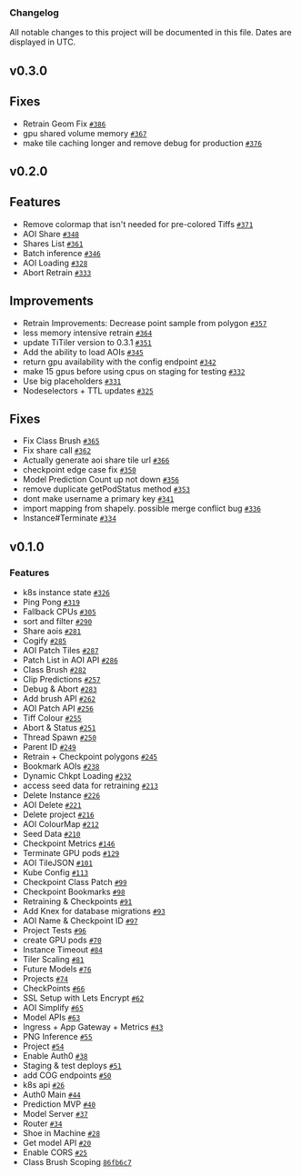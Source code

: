 ### Changelog

All notable changes to this project will be documented in this file. Dates are displayed in UTC.

## v0.3.0

## Fixes
- Retrain Geom Fix  [`#386`](https://github.com/developmentseed/lulc-infra/pull/386)
- gpu shared volume memory [`#367`](https://github.com/developmentseed/lulc-infra/pull/367)
- make tile caching longer and remove debug for production [`#376`](https://github.com/developmentseed/lulc-infra/pull/376)

## v0.2.0

## Features
- Remove colormap that isn't needed for pre-colored Tiffs [`#371`](https://github.com/developmentseed/lulc-infra/pull/371)
- AOI Share [`#348`](https://github.com/developmentseed/lulc-infra/pull/348)
- Shares List [`#361`](https://github.com/developmentseed/lulc-infra/pull/361)
- Batch inference [`#346`](https://github.com/developmentseed/lulc-infra/pull/346)
- AOI Loading [`#328`](https://github.com/developmentseed/lulc-infra/pull/328)
- Abort Retrain [`#333`](https://github.com/developmentseed/lulc-infra/pull/333)

## Improvements
- Retrain Improvements: Decrease point sample from polygon [`#357`](https://github.com/developmentseed/lulc-infra/pull/357)
- less memory intensive retrain [`#364`](https://github.com/developmentseed/lulc-infra/pull/364)
- update TiTiler version to 0.3.1 [`#351`](https://github.com/developmentseed/lulc-infra/pull/351)
- Add the ability to load AOIs [`#345`](https://github.com/developmentseed/lulc-infra/pull/345)
- return gpu availability with the config endpoint [`#342`](https://github.com/developmentseed/lulc-infra/pull/342)
- make 15 gpus before using cpus on staging for testing [`#332`](https://github.com/developmentseed/lulc-infra/pull/332)
- Use big placeholders  [`#331`](https://github.com/developmentseed/lulc-infra/pull/331)
- Nodeselectors + TTL updates [`#325`](https://github.com/developmentseed/lulc-infra/pull/325)
## Fixes
- Fix Class Brush [`#365`](https://github.com/developmentseed/lulc-infra/pull/365)
- Fix share call [`#362`](https://github.com/developmentseed/lulc-infra/pull/362)
- Actually generate aoi share tile url [`#366`](https://github.com/developmentseed/lulc-infra/pull/366)
- checkpoint edge case fix [`#350`](https://github.com/developmentseed/lulc-infra/pull/350)
- Model Prediction Count up not down [`#356`](https://github.com/developmentseed/lulc-infra/pull/356)
- remove duplicate getPodStatus method [`#353`](https://github.com/developmentseed/lulc-infra/pull/353)
- dont make username a primary key [`#341`](https://github.com/developmentseed/lulc-infra/pull/341)
- import mapping from shapely. possible merge conflict bug [`#336`](https://github.com/developmentseed/lulc-infra/pull/336)
- Instance#Terminate [`#334`](https://github.com/developmentseed/lulc-infra/pull/334)

## v0.1.0

### Features
- k8s instance state [`#326`](https://github.com/developmentseed/lulc-infra/pull/326)
- Ping Pong [`#319`](https://github.com/developmentseed/lulc-infra/pull/319)
- Fallback CPUs [`#305`](https://github.com/developmentseed/lulc-infra/pull/305)
- sort and filter [`#290`](https://github.com/developmentseed/lulc-infra/pull/290)
- Share aois [`#281`](https://github.com/developmentseed/lulc-infra/pull/281)
- Cogify [`#285`](https://github.com/developmentseed/lulc-infra/pull/285)
- AOI Patch Tiles [`#287`](https://github.com/developmentseed/lulc-infra/pull/287)
- Patch List in AOI API [`#286`](https://github.com/developmentseed/lulc-infra/pull/286)
- Class Brush [`#282`](https://github.com/developmentseed/lulc-infra/pull/282)
- Clip Predictions  [`#257`](https://github.com/developmentseed/lulc-infra/pull/257)
- Debug & Abort [`#283`](https://github.com/developmentseed/lulc-infra/pull/283)
- Add brush API [`#262`](https://github.com/developmentseed/lulc-infra/pull/262)
- AOI Patch API [`#256`](https://github.com/developmentseed/lulc-infra/pull/256)
- Tiff Colour [`#255`](https://github.com/developmentseed/lulc-infra/pull/255)
- Abort & Status [`#251`](https://github.com/developmentseed/lulc-infra/pull/251)
- Thread Spawn [`#250`](https://github.com/developmentseed/lulc-infra/pull/250)
- Parent ID [`#249`](https://github.com/developmentseed/lulc-infra/pull/249)
- Retrain + Checkpoint polygons [`#245`](https://github.com/developmentseed/lulc-infra/pull/245)
- Bookmark AOIs [`#238`](https://github.com/developmentseed/lulc-infra/pull/238)
- Dynamic Chkpt Loading [`#232`](https://github.com/developmentseed/lulc-infra/pull/232)
- access seed data for retraining [`#213`](https://github.com/developmentseed/lulc-infra/pull/213)
- Delete Instance [`#226`](https://github.com/developmentseed/lulc-infra/pull/226)
- AOI Delete [`#221`](https://github.com/developmentseed/lulc-infra/pull/221)
- Delete project [`#216`](https://github.com/developmentseed/lulc-infra/pull/216)
- AOI ColourMap [`#212`](https://github.com/developmentseed/lulc-infra/pull/212)
- Seed Data [`#210`](https://github.com/developmentseed/lulc-infra/pull/210)
- Checkpoint Metrics [`#146`](https://github.com/developmentseed/lulc-infra/pull/146)
- Terminate GPU pods [`#129`](https://github.com/developmentseed/lulc-infra/pull/129)
- AOI TileJSON [`#101`](https://github.com/developmentseed/lulc-infra/pull/101)
- Kube Config [`#113`](https://github.com/developmentseed/lulc-infra/pull/113)
- Checkpoint Class Patch [`#99`](https://github.com/developmentseed/lulc-infra/pull/99)
- Checkpoint Bookmarks [`#98`](https://github.com/developmentseed/lulc-infra/pull/98)
- Retraining & Checkpoints [`#91`](https://github.com/developmentseed/lulc-infra/pull/91)
- Add Knex for database migrations [`#93`](https://github.com/developmentseed/lulc-infra/pull/93)
- AOI Name & Checkpoint ID [`#97`](https://github.com/developmentseed/lulc-infra/pull/97)
- Project Tests [`#96`](https://github.com/developmentseed/lulc-infra/pull/96)
- create GPU pods [`#70`](https://github.com/developmentseed/lulc-infra/pull/70)
- Instance Timeout [`#84`](https://github.com/developmentseed/lulc-infra/pull/84)
- Tiler Scaling [`#81`](https://github.com/developmentseed/lulc-infra/pull/81)
- Future Models [`#76`](https://github.com/developmentseed/lulc-infra/pull/76)
- Projects [`#74`](https://github.com/developmentseed/lulc-infra/pull/74)
- CheckPoints [`#66`](https://github.com/developmentseed/lulc-infra/pull/66)
- SSL Setup with Lets Encrypt [`#62`](https://github.com/developmentseed/lulc-infra/pull/62)
- AOI Simplify [`#65`](https://github.com/developmentseed/lulc-infra/pull/65)
- Model APIs [`#63`](https://github.com/developmentseed/lulc-infra/pull/63)
- Ingress + App Gateway + Metrics [`#43`](https://github.com/developmentseed/lulc-infra/pull/43)
- PNG Inference [`#55`](https://github.com/developmentseed/lulc-infra/pull/55)
- Project [`#54`](https://github.com/developmentseed/lulc-infra/pull/54)
- Enable Auth0 [`#38`](https://github.com/developmentseed/lulc-infra/pull/38)
- Staging & test deploys [`#51`](https://github.com/developmentseed/lulc-infra/pull/51)
- add COG endpoints [`#50`](https://github.com/developmentseed/lulc-infra/pull/50)
- k8s api [`#26`](https://github.com/developmentseed/lulc-infra/pull/26)
- Auth0 Main [`#44`](https://github.com/developmentseed/lulc-infra/pull/44)
- Prediction MVP [`#40`](https://github.com/developmentseed/lulc-infra/pull/40)
- Model Server [`#37`](https://github.com/developmentseed/lulc-infra/pull/37)
- Router [`#34`](https://github.com/developmentseed/lulc-infra/pull/34)
- Shoe in Machine [`#28`](https://github.com/developmentseed/lulc-infra/pull/28)
- Get model API [`#20`](https://github.com/developmentseed/lulc-infra/pull/20)
- Enable CORS [`#25`](https://github.com/developmentseed/lulc-infra/pull/25)
- Class Brush Scoping [`86fb6c7`](https://github.com/developmentseed/lulc-infra/commit/86fb6c7ecb0991a87831f62643333c167b54de12)
